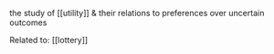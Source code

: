 the study of [[utility]] & their relations to preferences over uncertain outcomes

Related to: [[lottery]]